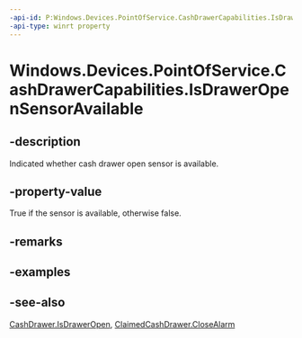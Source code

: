 ----api-id: P:Windows.Devices.PointOfService.CashDrawerCapabilities.IsDrawerOpenSensorAvailable
-api-type: winrt property
---<!-- Property syntaxpublic bool IsDrawerOpenSensorAvailable { get; }--># Windows.Devices.PointOfService.CashDrawerCapabilities.IsDrawerOpenSensorAvailable## -descriptionIndicated whether cash drawer open sensor is available.## -property-valueTrue if the sensor is available, otherwise false.## -remarks## -examples## -see-also[CashDrawer.IsDrawerOpen](cashdrawer_isdraweropen.md), [ClaimedCashDrawer.CloseAlarm](claimedcashdrawer_closealarm.md)